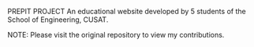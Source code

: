 PREPIT PROJECT
An educational website developed by 5 students of the School of Engineering, CUSAT.

NOTE: Please visit the original repository to view my contributions.
